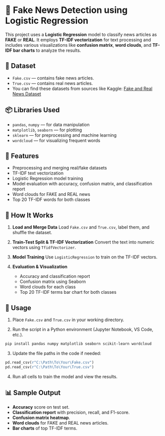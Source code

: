 # 📰 Fake News Detection using Logistic Regression

This project uses a **Logistic Regression** model to classify news articles as **FAKE** or **REAL**. It employs **TF-IDF vectorization** for text processing and includes various visualizations like **confusion matrix**, **word clouds**, and **TF-IDF bar charts** to analyze the results.

## 📁 Dataset

* `Fake.csv` — contains fake news articles.
* `True.csv` — contains real news articles.
* You can find these datasets from sources like Kaggle: [Fake and Real News Dataset](https://www.kaggle.com/clmentbisaillon/fake-and-real-news-dataset)

## 📦 Libraries Used

* `pandas`, `numpy` — for data manipulation
* `matplotlib`, `seaborn` — for plotting
* `sklearn` — for preprocessing and machine learning
* `wordcloud` — for visualizing frequent words

## 🚀 Features

* Preprocessing and merging real/fake datasets
* TF-IDF text vectorization
* Logistic Regression model training
* Model evaluation with accuracy, confusion matrix, and classification report
* Word clouds for FAKE and REAL news
* Top 20 TF-IDF words for both classes

## 🧠 How It Works

1. **Load and Merge Data**
   Load `Fake.csv` and `True.csv`, label them, and shuffle the dataset.

2. **Train-Test Split & TF-IDF Vectorization**
   Convert the text into numeric vectors using `TfidfVectorizer`.

3. **Model Training**
   Use `LogisticRegression` to train on the TF-IDF vectors.

4. **Evaluation & Visualization**

   * Accuracy and classification report
   * Confusion matrix using Seaborn
   * Word clouds for each class
   * Top 20 TF-IDF terms bar chart for both classes

## 🧪 Usage

1. Place `Fake.csv` and `True.csv` in your working directory.

2. Run the script in a Python environment (Jupyter Notebook, VS Code, etc.).

```bash
pip install pandas numpy matplotlib seaborn scikit-learn wordcloud
```

3. Update the file paths in the code if needed:

```python
pd.read_csv(r"C:\Path\To\Your\Fake.csv")
pd.read_csv(r"C:\Path\To\Your\True.csv")
```

4. Run all cells to train the model and view the results.

## 📊 Sample Output

* **Accuracy** score on test set.
* **Classification report** with precision, recall, and F1-score.
* **Confusion matrix heatmap**.
* **Word clouds** for FAKE and REAL news articles.
* **Bar charts** of top TF-IDF terms.

